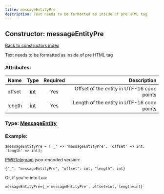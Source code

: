 ```yaml
---
title: messageEntityPre
description: Text needs to be formatted as inside of pre HTML tag
---
```

## Constructor: messageEntityPre  
[Back to constructors index](index.md)



Text needs to be formatted as inside of pre HTML tag

### Attributes:

| Name     |    Type       | Required | Description |
|----------|:-------------:|:--------:|------------:|
|offset|[int](../types/int.md) | Yes|Offset of the entity in UTF-16 code points|
|length|[int](../types/int.md) | Yes|Length of the entity in UTF-16 code points|



### Type: [MessageEntity](../types/MessageEntity.md)


### Example:

```
$messageEntityPre = ['_' => 'messageEntityPre', 'offset' => int, 'length' => int];
```  

[PWRTelegram](https://pwrtelegram.xyz) json-encoded version:

```
{"_": "messageEntityPre", "offset": int, "length": int}
```


Or, if you're into Lua:  


```
messageEntityPre={_='messageEntityPre', offset=int, length=int}

```


